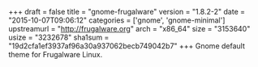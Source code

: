 +++
draft = false
title = "gnome-frugalware"
version = "1.8.2-2"
date = "2015-10-07T09:06:12"
categories = ['gnome', 'gnome-minimal']
upstreamurl = "http://frugalware.org"
arch = "x86_64"
size = "3153640"
usize = "3232678"
sha1sum = "19d2cfa1ef3937af96a30a937062becb749042b7"
+++
Gnome default theme for Frugalware Linux.